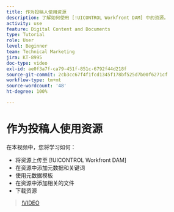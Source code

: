 ```yaml
---
title: 作为投稿人使用资源
description: 了解如何使用 [!UICONTROL Workfront DAM] 中的资源。
activity: use
feature: Digital Content and Documents
type: Tutorial
role: User
level: Beginner
team: Technical Marketing
jira: KT-8995
doc-type: video
exl-id: ae0f3a7f-ca79-451f-851c-6792f44d218f
source-git-commit: 2cb3cc67f4f1fcd1345f178bf525d7b00f6271cf
workflow-type: tm+mt
source-wordcount: '48'
ht-degree: 100%

---
```


# 作为投稿人使用资源

在本视频中，您将学习如何：

* 将资源上传至 [!UICONTROL Workfront DAM]
* 在资源中添加元数据和关键词
* 使用元数据模板
* 在资源中添加相关的文件
* 下载资源

>[!VIDEO](https://video.tv.adobe.com/v/335255/?quality=12&learn=on)
